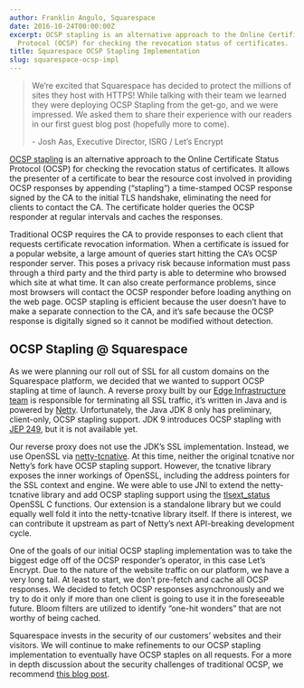 ```yaml
---
author: Franklin Angulo, Squarespace
date: 2016-10-24T00:00:00Z
excerpt: OCSP stapling is an alternative approach to the Online Certificate Status
  Protocol (OCSP) for checking the revocation status of certificates.
title: Squarespace OCSP Stapling Implementation
slug: squarespace-ocsp-impl
---
```


> We’re excited that Squarespace has decided to protect the millions of sites they host with HTTPS! While talking with their
> team we learned they were deploying OCSP Stapling from the get-go, and we were impressed. We asked them to share their
> experience with our readers in our first guest blog post (hopefully more to come).
> 
> \- Josh Aas, Executive Director, ISRG / Let’s Encrypt

[OCSP stapling](https://en.wikipedia.org/wiki/OCSP_stapling) is an alternative approach to the Online Certificate Status Protocol (OCSP) for checking the revocation status of certificates. It allows the presenter of a certificate to bear the resource cost involved in providing OCSP responses by appending (“stapling”) a time-stamped OCSP response signed by the CA to the initial TLS handshake, eliminating the need for clients to contact the CA. The certificate holder queries the OCSP responder at regular intervals and caches the responses.

Traditional OCSP requires the CA to provide responses to each client that requests certificate revocation information. When a certificate is issued for a popular website, a large amount of queries start hitting the CA’s OCSP responder server. This poses a privacy risk because information must pass through a third party and the third party is able to determine who browsed which site at what time. It can also create performance problems, since most browsers will contact the OCSP responder before loading anything on the web page. OCSP stapling is efficient because the user doesn’t have to make a separate connection to the CA, and it’s safe because the OCSP response is digitally signed so it cannot be modified without detection.

## OCSP Stapling @ Squarespace

As we were planning our roll out of SSL for all custom domains on the Squarespace platform, we decided that we wanted to support OCSP stapling at time of launch. A reverse proxy built by our [Edge Infrastructure team](https://www.squarespace.com/about/careers?gh_jid=245517) is responsible for terminating all SSL traffic, it’s written in Java and is powered by [Netty](https://netty.io/). Unfortunately, the Java JDK 8 only has preliminary, client-only, OCSP stapling support. JDK 9 introduces OCSP stapling with [JEP 249](http://openjdk.java.net/jeps/249), but it is not available yet.

Our reverse proxy does not use the JDK’s SSL implementation. Instead, we use OpenSSL via [netty-tcnative](https://netty.io/wiki/forked-tomcat-native.html). At this time, neither the original tcnative nor Netty’s fork have OCSP stapling support. However, the tcnative library exposes the inner workings of OpenSSL, including the address pointers for the SSL context and engine. We were able to use JNI to extend the netty-tcnative library and add OCSP stapling support using the [tlsext_status](https://www.openssl.org/docs/man1.0.2/ssl/SSL_set_tlsext_status_type.html) OpenSSL C functions. Our extension is a standalone library but we could equally well fold it into the netty-tcnative library itself. If there is interest, we can contribute it upstream as part of Netty’s next API-breaking development cycle.

One of the goals of our initial OCSP stapling implementation was to take the biggest edge off of the OCSP responder’s operator, in this case Let’s Encrypt. Due to the nature of the website traffic on our platform, we have a very long tail. At least to start, we don’t pre-fetch and cache all OCSP responses. We decided to fetch OCSP responses asynchronously and we try to do it only if more than one client is going to use it in the foreseeable future. Bloom filters are utilized to identify “one-hit wonders” that are not worthy of being cached.

Squarespace invests in the security of our customers’ websites and their visitors. We will continue to make refinements to our OCSP stapling implementation to eventually have OCSP staples on all requests. For a more in depth discussion about the security challenges of traditional OCSP, we recommend [this blog post](https://www.imperialviolet.org/2014/04/19/revchecking.html).
